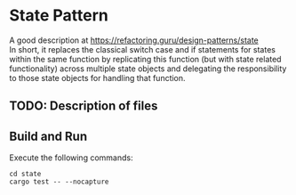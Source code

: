 # State Pattern
A good description at https://refactoring.guru/design-patterns/state
<br>
In short, it replaces the classical switch case and if statements for states within the same function by replicating this function (but with state related functionality) across multiple state objects and delegating the responsibility to those state objects for handling that function.
## TODO: Description of files
## Build and Run
Execute the following commands:
```
cd state
cargo test -- --nocapture
```
